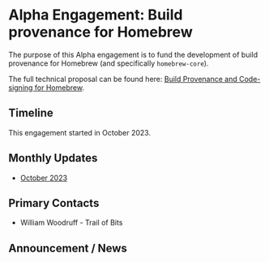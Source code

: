 # Alpha Engagement: Build provenance for Homebrew

The purpose of this Alpha engagement is to fund the development of build
provenance for Homebrew (and specifically `homebrew-core`).

The full technical proposal can be found here:
[Build Provenance and Code-signing for Homebrew].

[Build Provenance and Code-signing for Homebrew]: https://repos.openssf.org/proposals/build-provenance-and-code-signing-for-homebrew

## Timeline

This engagement started in October 2023.

## Monthly Updates

* [October 2023](./update-2023-10.md)

## Primary Contacts

* William Woodruff - Trail of Bits

## Announcement / News
